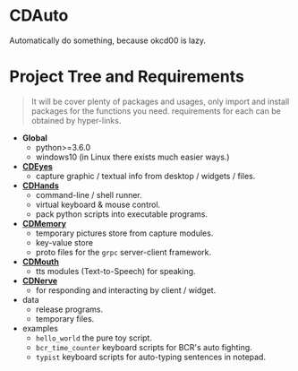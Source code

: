 # CDAuto
Automatically do something, because okcd00 is lazy.


# Project Tree and Requirements
> It will be cover plenty of packages and usages,
> only import and install packages for the functions you need.
> requirements for each can be obtained by hyper-links.

+ **Global**
  + python>=3.6.0
  + windows10 (in Linux there exists much easier ways.)
+ [**CDEyes**](https://github.com/okcd00/CDAlter/tree/master/CDEyes)
  + capture graphic / textual info from desktop / widgets / files.
+ [**CDHands**](https://github.com/okcd00/CDAlter/tree/master/CDHands)
  + command-line / shell runner.
  + virtual keyboard & mouse control.
  + pack python scripts into executable programs.
+ [**CDMemory**](https://github.com/okcd00/CDAlter/tree/master/CDMemory)
  + temporary pictures store from capture modules.
  + key-value store
  + proto files for the `grpc` server-client framework.
+ [**CDMouth**](https://github.com/okcd00/CDAlter/tree/master/CDMouth)
  + tts modules (Text-to-Speech) for speaking.
+ [**CDNerve**](https://github.com/okcd00/CDAlter/tree/master/CDNerve)
  + for responding and interacting by client / widget.
+ data
  + release programs.
  + temporary files.
+ examples
  + `hello_world` the pure toy script.
  + `bcr_time_counter` keyboard scripts for BCR's auto fighting.
  + `typist` keyboard scripts for auto-typing sentences in notepad.